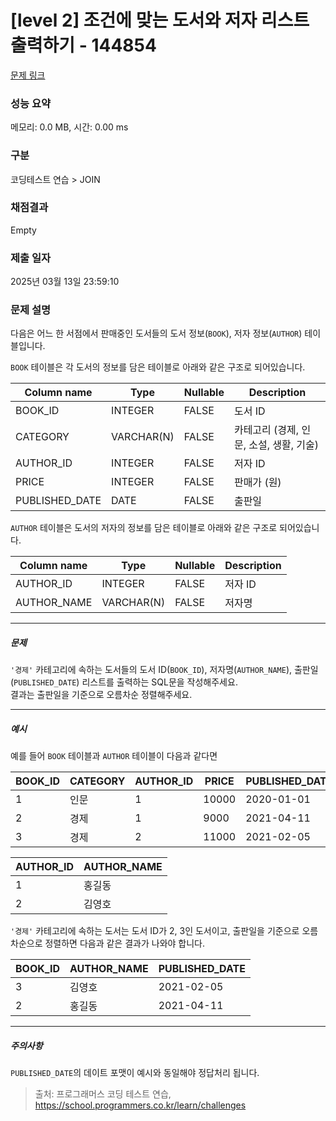 # [level 2] 조건에 맞는 도서와 저자 리스트 출력하기 - 144854 

[문제 링크](https://school.programmers.co.kr/learn/courses/30/lessons/144854) 

### 성능 요약

메모리: 0.0 MB, 시간: 0.00 ms

### 구분

코딩테스트 연습 > JOIN

### 채점결과

Empty

### 제출 일자

2025년 03월 13일 23:59:10

### 문제 설명

<p>다음은 어느 한 서점에서 판매중인 도서들의 도서 정보(<code>BOOK</code>), 저자 정보(<code>AUTHOR</code>) 테이블입니다.</p>

<p><code>BOOK</code> 테이블은 각 도서의 정보를 담은 테이블로 아래와 같은 구조로 되어있습니다.</p>
<table class="table">
        <thead><tr>
<th>Column name</th>
<th>Type</th>
<th>Nullable</th>
<th>Description</th>
</tr>
</thead>
        <tbody><tr>
<td>BOOK_ID</td>
<td>INTEGER</td>
<td>FALSE</td>
<td>도서 ID</td>
</tr>
<tr>
<td>CATEGORY</td>
<td>VARCHAR(N)</td>
<td>FALSE</td>
<td>카테고리 (경제, 인문, 소설, 생활, 기술)</td>
</tr>
<tr>
<td>AUTHOR_ID</td>
<td>INTEGER</td>
<td>FALSE</td>
<td>저자 ID</td>
</tr>
<tr>
<td>PRICE</td>
<td>INTEGER</td>
<td>FALSE</td>
<td>판매가 (원)</td>
</tr>
<tr>
<td>PUBLISHED_DATE</td>
<td>DATE</td>
<td>FALSE</td>
<td>출판일</td>
</tr>
</tbody>
      </table>
<p><code>AUTHOR</code> 테이블은 도서의 저자의 정보를 담은 테이블로 아래와 같은 구조로 되어있습니다.</p>
<table class="table">
        <thead><tr>
<th>Column name</th>
<th>Type</th>
<th>Nullable</th>
<th>Description</th>
</tr>
</thead>
        <tbody><tr>
<td>AUTHOR_ID</td>
<td>INTEGER</td>
<td>FALSE</td>
<td>저자 ID</td>
</tr>
<tr>
<td>AUTHOR_NAME</td>
<td>VARCHAR(N)</td>
<td>FALSE</td>
<td>저자명</td>
</tr>
</tbody>
      </table>
<hr>

<h5>문제</h5>

<p><code>'경제'</code> 카테고리에 속하는 도서들의 도서 ID(<code>BOOK_ID</code>), 저자명(<code>AUTHOR_NAME</code>), 출판일(<code>PUBLISHED_DATE</code>) 리스트를 출력하는 SQL문을 작성해주세요. <br>
결과는 출판일을 기준으로 오름차순 정렬해주세요.</p>

<hr>

<h5>예시</h5>

<p>예를 들어 <code>BOOK</code> 테이블과 <code>AUTHOR</code> 테이블이 다음과 같다면</p>
<table class="table">
        <thead><tr>
<th>BOOK_ID</th>
<th>CATEGORY</th>
<th>AUTHOR_ID</th>
<th>PRICE</th>
<th>PUBLISHED_DATE</th>
</tr>
</thead>
        <tbody><tr>
<td>1</td>
<td>인문</td>
<td>1</td>
<td>10000</td>
<td>2020-01-01</td>
</tr>
<tr>
<td>2</td>
<td>경제</td>
<td>1</td>
<td>9000</td>
<td>2021-04-11</td>
</tr>
<tr>
<td>3</td>
<td>경제</td>
<td>2</td>
<td>11000</td>
<td>2021-02-05</td>
</tr>
</tbody>
      </table><table class="table">
        <thead><tr>
<th>AUTHOR_ID</th>
<th>AUTHOR_NAME</th>
</tr>
</thead>
        <tbody><tr>
<td>1</td>
<td>홍길동</td>
</tr>
<tr>
<td>2</td>
<td>김영호</td>
</tr>
</tbody>
      </table>
<p><code>'경제'</code> 카테고리에 속하는 도서는 도서 ID가 2, 3인 도서이고, 출판일을 기준으로 오름차순으로 정렬하면 다음과 같은 결과가 나와야 합니다.</p>
<table class="table">
        <thead><tr>
<th>BOOK_ID</th>
<th>AUTHOR_NAME</th>
<th>PUBLISHED_DATE</th>
</tr>
</thead>
        <tbody><tr>
<td>3</td>
<td>김영호</td>
<td>2021-02-05</td>
</tr>
<tr>
<td>2</td>
<td>홍길동</td>
<td>2021-04-11</td>
</tr>
</tbody>
      </table>
<hr>

<h5>주의사항</h5>

<p><code>PUBLISHED_DATE</code>의 데이트 포맷이 예시와 동일해야 정답처리 됩니다.</p>


> 출처: 프로그래머스 코딩 테스트 연습, https://school.programmers.co.kr/learn/challenges